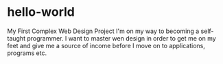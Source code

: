 # hello-world
My First Complex Web Design Project
I'm on my way to becoming a self-taught programmer. I want to master wen design in order to get me on my feet and give me a source of income before I move on to applications, programs etc.
